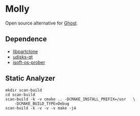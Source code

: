 # Molly

Open source alternative for [Ghost](https://en.wikipedia.org/wiki/Ghost_(software)).

## Dependence

* [libpartclone](https://github.com/isoft-linux/partclone)
* [udisks-qt](https://github.com/isoft-linux/udisks-qt)
* [isoft-os-prober](https://github.com/isoft-linux/isoft-os-prober)

## Static Analyzer
```
mkdir scan-build
cd scan-build
scan-build -k -v cmake .. -DCMAKE_INSTALL_PREFIX=/usr   \
    -DCMAKE_BUILD_TYPE=Debug
scan-build -k -v -v -v make -j4
```


